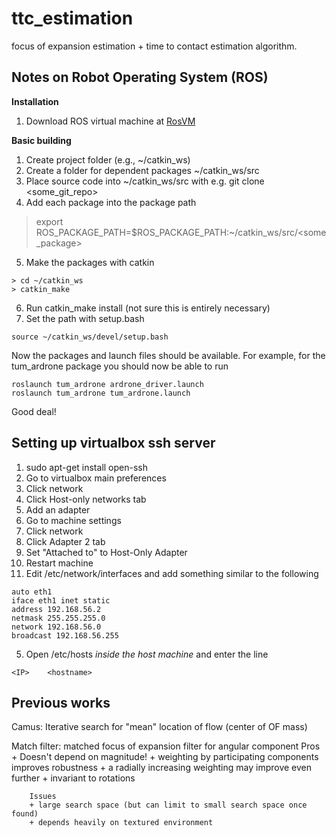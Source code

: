 ttc_estimation
====================
focus of expansion estimation + time to contact estimation algorithm.


Notes on Robot Operating System (ROS) 
-------------------------------------
**Installation**

1. Download ROS virtual machine at [RosVM](http://nootrix.com/downloads/#RosVM)

**Basic building**

1. Create project folder (e.g., ~/catkin_ws)
2. Create a folder for dependent packages ~/catkin_ws/src
3. Place source code into ~/catkin_ws/src with e.g. git clone <some_git_repo>
4. Add each package into the package path
> export ROS_PACKAGE_PATH=$ROS_PACKAGE_PATH:~/catkin_ws/src/<some_package>
5. Make the packages with catkin
```
> cd ~/catkin_ws
> catkin_make
```
6. Run catkin_make install (not sure this is entirely necessary)
7. Set the path with setup.bash
```
source ~/catkin_ws/devel/setup.bash
```

Now the packages and launch files should be available. For example, for the tum_ardrone package you should now be able to run
```
roslaunch tum_ardrone ardrone_driver.launch
roslaunch tum_ardrone tum_ardrone.launch
```
Good deal!


Setting up virtualbox ssh server
--------------------------------

1. sudo apt-get install open-ssh
2. Go to virtualbox main preferences
  1. Click network
  2. Click Host-only networks tab
  3. Add an adapter
3. Go to machine settings
  1. Click network
  2. Click Adapter 2 tab
  3. Set "Attached to" to Host-Only Adapter
  4. Restart machine
4. Edit /etc/network/interfaces and add something similar to the following
```
auto eth1
iface eth1 inet static
address 192.168.56.2
netmask 255.255.255.0
network 192.168.56.0
broadcast 192.168.56.255
```
5. Open /etc/hosts _inside the host machine_ and enter the line
```
<IP>    <hostname>
```


Previous works
--------------

Camus: Iterative search for "mean" location of flow (center of OF mass)

Match filter: matched focus of expansion filter for angular component
        Pros
        + Doesn't depend on magnitude!
        + weighting by participating components improves robustness
        + a radially increasing weighting may improve even further
        + invariant to rotations

        Issues
        + large search space (but can limit to small search space once found)
        + depends heavily on textured environment
